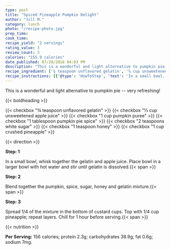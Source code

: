 ```yaml
---
type: post
title: "Spiced Pineapple Pumpkin Delight"
author: "Jill M."
category: lunch
photo: "/recipe-photo.jpg"
prep_time: 
cook_time: 
recipe_yield: "2 servings"
rating_value: 3
review_count: 3
calories: "155.9 calories"
date_published: 07/20/2018 04:03 PM
description: "This is a wonderful and light alternative to pumpkin pie -- very refreshing!"
recipe_ingredient: ['¾ teaspoon unflavored gelatin', '⅓ cup unsweetened apple juice', '1 cup pumpkin puree', '1 tablespoon pumpkin pie spice', '2 teaspoons white sugar', '1 teaspoon honey', '1 cup crushed pineapple']
recipe_instructions: [{'@type': 'HowToStep', 'text': 'In a small bowl, whisk together the gelatin and apple juice.  Place bowl in a larger bowl with hot water and stir until gelatin is dissolved.\n'}, {'@type': 'HowToStep', 'text': 'Blend together the pumpkin, spice, sugar, honey and gelatin mixture.\n'}, {'@type': 'HowToStep', 'text': 'Spread 1/4 of the mixture in the bottom of custard cups. Top with 1/4 cup pineapple; repeat layers. Chill for 1 hour before serving.\n'}]
---
```


This is a wonderful and light alternative to pumpkin pie -- very refreshing! 

{{< boldheading >}}

{{< checkbox "¾ teaspoon unflavored gelatin" >}}
{{< checkbox "⅓ cup unsweetened apple juice" >}}
{{< checkbox "1 cup pumpkin puree" >}}
{{< checkbox "1 tablespoon pumpkin pie spice" >}}
{{< checkbox "2 teaspoons white sugar" >}}
{{< checkbox "1 teaspoon honey" >}}
{{< checkbox "1 cup crushed pineapple" >}}


{{< direction >}}

**Step: 1**

In a small bowl, whisk together the gelatin and apple juice.  Place bowl in a larger bowl with hot water and stir until gelatin is dissolved.{{< span >}}

**Step: 2**

Blend together the pumpkin, spice, sugar, honey and gelatin mixture.{{< span >}}

**Step: 3**

Spread 1/4 of the mixture in the bottom of custard cups. Top with 1/4 cup pineapple; repeat layers. Chill for 1 hour before serving.{{< span >}}

{{< nutrition >}}

**Per Serving:** 156 calories; protein 2.3g; carbohydrates 38.9g; fat 0.6g; sodium 7mg.